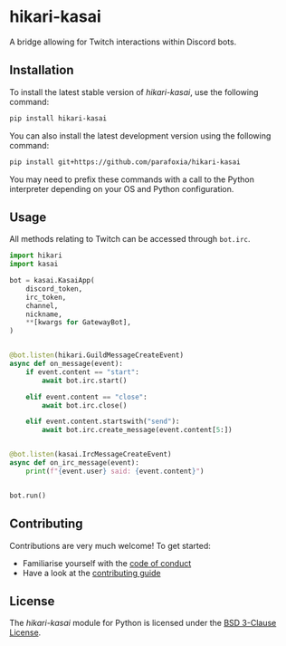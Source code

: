 # hikari-kasai

A bridge allowing for Twitch interactions within Discord bots.

## Installation

To install the latest stable version of *hikari-kasai*, use the following command:
```sh
pip install hikari-kasai
```

You can also install the latest development version using the following command:
```sh
pip install git+https://github.com/parafoxia/hikari-kasai
```

You may need to prefix these commands with a call to the Python interpreter depending on your OS and Python configuration.

## Usage

All methods relating to Twitch can be accessed through `bot.irc`.

```py
import hikari
import kasai

bot = kasai.KasaiApp(
    discord_token,
    irc_token,
    channel,
    nickname,
    **[kwargs for GatewayBot],
)


@bot.listen(hikari.GuildMessageCreateEvent)
async def on_message(event):
    if event.content == "start":
        await bot.irc.start()

    elif event.content == "close":
        await bot.irc.close()

    elif event.content.startswith("send"):
        await bot.irc.create_message(event.content[5:])


@bot.listen(kasai.IrcMessageCreateEvent)
async def on_irc_message(event):
    print(f"{event.user} said: {event.content}")


bot.run()
```


## Contributing

Contributions are very much welcome! To get started:

* Familiarise yourself with the [code of conduct](https://github.com/parafoxia/hikari-kasai/blob/main/CODE_OF_CONDUCT.md)
* Have a look at the [contributing guide](https://github.com/parafoxia/hikari-kasai/blob/main/CONTRIBUTING.md)

## License

The *hikari-kasai* module for Python is licensed under the [BSD 3-Clause License](https://github.com/parafoxia/hikari-kasai/blob/main/LICENSE).
